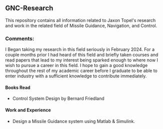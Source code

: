 ## GNC-Research 

This repository contains all information related to Jaxon Topel's research and work in the related field of Missile Guidance, Navigation, and Control.

### Comments:
I Began taking my research in this field seriously in February 2024. For a couple months prior I had heard of this field and briefly taken courses and read papers that lead to my interest being sparked enough to where now I wish to pursue a career in this field. I hope to gain a good knowledge throughout the rest of my academic career before I graduate to be able to enter industry with a sufficient knowledge to contribute immediately.

#### Books Read

- Control System Design by Bernard Friedland

#### Work and Experience

- Design a Missile Guidance system using Matlab & Simulink.
